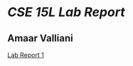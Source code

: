 # *CSE 15L Lab Report*
## **Amaar Valliani**
[Lab Report 1](https://<Amaar-V>.github.io/<cse15l-lab-reports>/lab-report-1-week-2.html)
